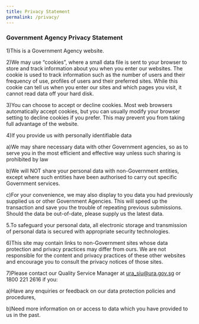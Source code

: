 ```yaml
---
title: Privacy Statement
permalink: /privacy/
---
```


### **Government Agency Privacy Statement**

1)This is a Government Agency website.

2)We may use “cookies”, where a small data file is sent to your browser to store and track information about you when you enter our websites. The cookie is used to track information such as the number of users and their frequency of use, profiles of users and their preferred sites. While this cookie can tell us when you enter our sites and which pages you visit, it cannot read data off your hard disk.

3)You can choose to accept or decline cookies. Most web browsers automatically accept cookies, but you can usually modify your browser setting to decline cookies if you prefer. This may prevent you from taking full advantage of the website.

4)If you provide us with personally identifiable data

  a)We may share necessary data with other Government agencies, so as to serve you in the most efficient and effective way unless such sharing is prohibited by law
 
  b)We will NOT share your personal data with non-Government entities, except where such entities have been authorised to carry out specific Government services.

  c)For your convenience, we may also display to you data you had previously supplied us or other Government Agencies. This will speed up the transaction and save you the trouble of repeating previous submissions. Should the data be out-of-date, please supply us the latest data.

5.To safeguard your personal data, all electronic storage and transmission of personal data is secured with appropriate security technologies.

6)This site may contain links to non-Government sites whose data protection and privacy practices may differ from ours. We are not responsible for the content and privacy practices of these other websites and encourage you to consult the privacy notices of those sites.

7)Please contact our Quality Service Manager at ura_siu@ura.gov.sg or 1800 221 2616 if you:

  a)Have any enquiries or feedback on our data protection policies and procedures,

  b)Need more information on or access to data which you have provided to us in the past.

